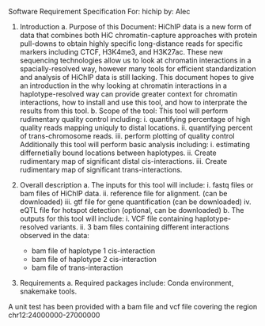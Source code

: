 Software Requirement Specification
For: hichip
by: Alec

1. Introduction
  a. Purpose of this Document:
    HiChIP data is a new form of data that combines both HiC chromatin-capture approaches with protein pull-downs to obtain highly specific long-distance reads for specific markers including CTCF, H3K4me3, and H3K27ac. These new sequencing technologies allow us to look at chromatin interactions in a spacially-resolved way, however many tools for efficient standardization and analysis of HiChIP data is still lacking. This document hopes to give an introduction in the why looking at chromatin interactions in a haplotype-resolved way can provide greater context for chromatin interactions, how to install and use this tool, and how to interprate the results from this tool.
	b. Scope of the tool:
	  This tool will perform rudimentary quality control including:
		  i. quantifying percentage of high quality reads mapping uniquly to distal locations.
		  ii. quantifying percent of trans-chromosome reads.
		  iii. perform plotting of quality control
	  Additionally this tool will perform basic analysis including:
	    i. estimating differnetially bound locations between haplotypes.
	    ii. Create rudimentary map of significant distal cis-interactions.
	    iii. Create rudimentary map of significant trans-interactions.
  
2. Overall description
  a. The inputs for this tool will include:
    i. fastq files or bam files of HiChIP data.
    ii. reference file for alignment. (can be downloaded)
    iii. gtf file for gene quantification (can be downloaded)
    iv. eQTL file for hotspot detection (optional, can be downloaded)
  b. The outputs for this tool will include:
    i. VCF file containing haplotype-resolved variants.
    ii. 3 bam files containing different interactions observed in the data:
      - bam file of haplotype 1 cis-interaction
      - bam file of haplotype 2 cis-interaction
      - bam file of trans-interaction
3. Requirements
  a. Required packages include: Conda environment, snakemake tools.
  
A unit test has been provided with a bam file and vcf file covering the region chr12:24000000-27000000
